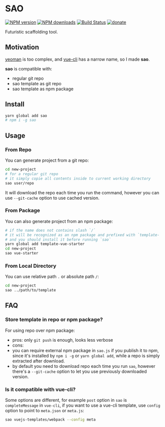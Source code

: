 # SAO

[![NPM version](https://img.shields.io/npm/v/sao.svg?style=flat)](https://npmjs.com/package/sao) [![NPM downloads](https://img.shields.io/npm/dm/sao.svg?style=flat)](https://npmjs.com/package/sao) [![Build Status](https://img.shields.io/circleci/project/egoist/sao/master.svg?style=flat)](https://circleci.com/gh/egoist/sao) [![donate](https://img.shields.io/badge/$-donate-ff69b4.svg?maxAge=2592000&style=flat)](https://github.com/egoist/donate)

Futuristic scaffolding tool.

## Motivation

[yeoman](https://github.com/yeoman/yo) is too complex, and [vue-cli](https://github.com/vuejs/vue-cli) has a narrow name, so I made **sao**.

**sao** is compatible with:

- regular git repo
- sao template as git repo
- sao template as npm package

## Install

```bash
yarn global add sao
# npm i -g sao
```

## Usage

### From Repo

You can generate project from a git repo:

```bash
cd new-project
# for a regular git repo
# it simply copie all contents inside to current working directory
sao user/repo
```

It will download the repo each time you run the command, however you can use `--git-cache` option to use cached version.

### From Package

You can also generate project from an npm package:

```bash
# if the name does not contains slash `/`
# it will be recognized as an npm package and prefixed with `template-`
# and you should install it before running `sao`
yarn global add template-vue-starter
cd new-project
sao vue-starter
```

### From Local Directory

You can use relative path `.` or absolute path `/`:

```bash
cd new-project
sao ../path/to/template
```

## FAQ

### Store template in repo or npm package?

For using repo over npm package:

- pros: only `git push` is enough, looks less verbose
- cons:
 - you can require external npm package in `sao.js` if you publish it to npm, since it's installed by `npm i -g` or `yarn global add`, while a repo is simply extracted after download.
 - by default you need to download repo each time you run `sao`, however there's a `--git-cache` option to let you use previously downloaded version.

### Is it compatible with vue-cli?

Some options are different, for example `post` option in `sao` is `completeMessage` in `vue-cli`, if you want to use a vue-cli template, use `config` option to point to `meta.json` or `meta.js`:

```bash
sao vuejs-templates/webpack --config meta
```
